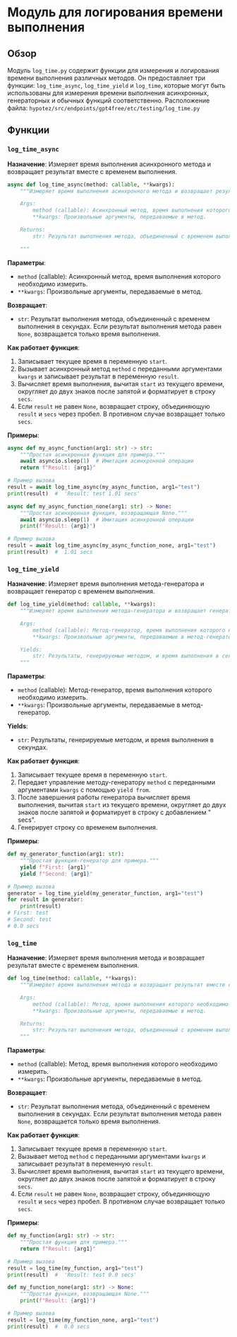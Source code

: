 # Модуль для логирования времени выполнения

## Обзор

Модуль `log_time.py` содержит функции для измерения и логирования времени выполнения различных методов. Он предоставляет три функции: `log_time_async`, `log_time_yield` и `log_time`, которые могут быть использованы для измерения времени выполнения асинхронных, генераторных и обычных функций соответственно.
Расположение файла: `hypotez/src/endpoints/gpt4free/etc/testing/log_time.py`

## Функции

### `log_time_async`

**Назначение**: Измеряет время выполнения асинхронного метода и возвращает результат вместе с временем выполнения.

```python
async def log_time_async(method: callable, **kwargs):
    """Измеряет время выполнения асинхронного метода и возвращает результат вместе с временем выполнения.

    Args:
        method (callable): Асинхронный метод, время выполнения которого необходимо измерить.
        **kwargs: Произвольные аргументы, передаваемые в метод.

    Returns:
        str: Результат выполнения метода, объединенный с временем выполнения в секундах.

    """
```

**Параметры**:

-   `method` (callable): Асинхронный метод, время выполнения которого необходимо измерить.
-   `**kwargs`: Произвольные аргументы, передаваемые в метод.

**Возвращает**:

-   `str`: Результат выполнения метода, объединенный с временем выполнения в секундах. Если результат выполнения метода равен `None`, возвращается только время выполнения.

**Как работает функция**:

1.  Записывает текущее время в переменную `start`.
2.  Вызывает асинхронный метод `method` с переданными аргументами `kwargs` и записывает результат в переменную `result`.
3.  Вычисляет время выполнения, вычитая `start` из текущего времени, округляет до двух знаков после запятой и форматирует в строку `secs`.
4.  Если `result` не равен `None`, возвращает строку, объединяющую `result` и `secs` через пробел. В противном случае возвращает только `secs`.

**Примеры**:

```python
async def my_async_function(arg1: str) -> str:
    """Простая асинхронная функция для примера."""
    await asyncio.sleep(1)  # Имитация асинхронной операции
    return f"Result: {arg1}"

# Пример вызова
result = await log_time_async(my_async_function, arg1="test")
print(result)  #  'Result: test 1.01 secs'

async def my_async_function_none(arg1: str) -> None:
    """Простая асинхронная функция, возвращающая None."""
    await asyncio.sleep(1)  # Имитация асинхронной операции
    print(f"Result: {arg1}")

# Пример вызова
result = await log_time_async(my_async_function_none, arg1="test")
print(result)  #  1.01 secs
```

### `log_time_yield`

**Назначение**: Измеряет время выполнения метода-генератора и возвращает генератор с временем выполнения.

```python
def log_time_yield(method: callable, **kwargs):
    """Измеряет время выполнения метода-генератора и возвращает генератор с временем выполнения.

    Args:
        method (callable): Метод-генератор, время выполнения которого необходимо измерить.
        **kwargs: Произвольные аргументы, передаваемые в метод-генератор.

    Yields:
        str: Результаты, генерируемые методом, и время выполнения в секундах.
    """
```

**Параметры**:

-   `method` (callable): Метод-генератор, время выполнения которого необходимо измерить.
-   `**kwargs`: Произвольные аргументы, передаваемые в метод-генератор.

**Yields**:

-   `str`: Результаты, генерируемые методом, и время выполнения в секундах.

**Как работает функция**:

1.  Записывает текущее время в переменную `start`.
2.  Передает управление методу-генератору `method` с переданными аргументами `kwargs` с помощью `yield from`.
3.  После завершения работы генератора вычисляет время выполнения, вычитая `start` из текущего времени, округляет до двух знаков после запятой и форматирует в строку с добавлением " secs".
4.  Генерирует строку со временем выполнения.

**Примеры**:

```python
def my_generator_function(arg1: str):
    """Простая функция-генератор для примера."""
    yield f"First: {arg1}"
    yield f"Second: {arg1}"

# Пример вызова
generator = log_time_yield(my_generator_function, arg1="test")
for result in generator:
    print(result)
# First: test
# Second: test
# 0.0 secs
```

### `log_time`

**Назначение**: Измеряет время выполнения метода и возвращает результат вместе с временем выполнения.

```python
def log_time(method: callable, **kwargs):
    """Измеряет время выполнения метода и возвращает результат вместе с временем выполнения.

    Args:
        method (callable): Метод, время выполнения которого необходимо измерить.
        **kwargs: Произвольные аргументы, передаваемые в метод.

    Returns:
        str: Результат выполнения метода, объединенный с временем выполнения в секундах.
    """
```

**Параметры**:

-   `method` (callable): Метод, время выполнения которого необходимо измерить.
-   `**kwargs`: Произвольные аргументы, передаваемые в метод.

**Возвращает**:

-   `str`: Результат выполнения метода, объединенный с временем выполнения в секундах. Если результат выполнения метода равен `None`, возвращается только время выполнения.

**Как работает функция**:

1.  Записывает текущее время в переменную `start`.
2.  Вызывает метод `method` с переданными аргументами `kwargs` и записывает результат в переменную `result`.
3.  Вычисляет время выполнения, вычитая `start` из текущего времени, округляет до двух знаков после запятой и форматирует в строку `secs`.
4.  Если `result` не равен `None`, возвращает строку, объединяющую `result` и `secs` через пробел. В противном случае возвращает только `secs`.

**Примеры**:

```python
def my_function(arg1: str) -> str:
    """Простая функция для примера."""
    return f"Result: {arg1}"

# Пример вызова
result = log_time(my_function, arg1="test")
print(result)  #  'Result: test 0.0 secs'

def my_function_none(arg1: str) -> None:
    """Простая функция, возвращающая None."""
    print(f"Result: {arg1}")

# Пример вызова
result = log_time(my_function_none, arg1="test")
print(result)  #  0.0 secs